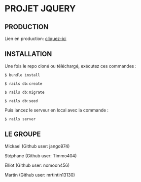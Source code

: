 # PROJET JQUERY

## PRODUCTION

Lien en production: [cliquez-ici](https://jquery-seille.herokuapp.com/)

## INSTALLATION

Une fois le repo cloné ou téléchargé, exécutez ces commandes :

```
$ bundle install
```
```
$ rails db:create
```
```
$ rails db:migrate
```
```
$ rails db:seed
```
Puis lancez le serveur en local avec la commande :
```
$ rails server
```

## LE GROUPE

Mickael (Github user: jango974)

Stéphane (Github user: Timmo404)

Elliot (Github user: nomoon456)

Martin (Github user: mrtintin13130)

